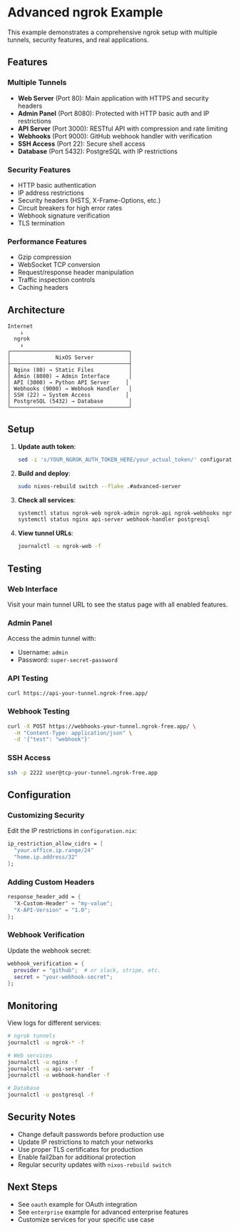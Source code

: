 # Advanced ngrok Example

This example demonstrates a comprehensive ngrok setup with multiple tunnels, security features, and real applications.

## Features

### Multiple Tunnels
- **Web Server** (Port 80): Main application with HTTPS and security headers
- **Admin Panel** (Port 8080): Protected with HTTP basic auth and IP restrictions  
- **API Server** (Port 3000): RESTful API with compression and rate limiting
- **Webhooks** (Port 9000): GitHub webhook handler with verification
- **SSH Access** (Port 22): Secure shell access
- **Database** (Port 5432): PostgreSQL with IP restrictions

### Security Features
- HTTP basic authentication
- IP address restrictions  
- Security headers (HSTS, X-Frame-Options, etc.)
- Circuit breakers for high error rates
- Webhook signature verification
- TLS termination

### Performance Features
- Gzip compression
- WebSocket TCP conversion
- Request/response header manipulation
- Traffic inspection controls
- Caching headers

## Architecture

```
Internet
    ↓
  ngrok
    ↓
┌─────────────────────────────────────┐
│              NixOS Server           │
├─────────────────────────────────────┤
│ Nginx (80) → Static Files           │
│ Admin (8080) → Admin Interface      │
│ API (3000) → Python API Server     │  
│ Webhooks (9000) → Webhook Handler   │
│ SSH (22) → System Access           │
│ PostgreSQL (5432) → Database        │
└─────────────────────────────────────┘
```

## Setup

1. **Update auth token**:
   ```bash
   sed -i 's/YOUR_NGROK_AUTH_TOKEN_HERE/your_actual_token/' configuration.nix
   ```

2. **Build and deploy**:
   ```bash
   sudo nixos-rebuild switch --flake .#advanced-server
   ```

3. **Check all services**:
   ```bash
   systemctl status ngrok-web ngrok-admin ngrok-api ngrok-webhooks ngrok-ssh
   systemctl status nginx api-server webhook-handler postgresql
   ```

4. **View tunnel URLs**:
   ```bash
   journalctl -u ngrok-web -f
   ```

## Testing

### Web Interface
Visit your main tunnel URL to see the status page with all enabled features.

### Admin Panel  
Access the admin tunnel with:
- Username: `admin`
- Password: `super-secret-password`

### API Testing
```bash
curl https://api-your-tunnel.ngrok-free.app/
```

### Webhook Testing
```bash
curl -X POST https://webhooks-your-tunnel.ngrok-free.app/ \
  -H "Content-Type: application/json" \
  -d '{"test": "webhook"}'
```

### SSH Access
```bash
ssh -p 2222 user@tcp-your-tunnel.ngrok-free.app
```

## Configuration

### Customizing Security
Edit the IP restrictions in `configuration.nix`:
```nix
ip_restriction_allow_cidrs = [
  "your.office.ip.range/24"
  "home.ip.address/32"
];
```

### Adding Custom Headers
```nix
response_header_add = {
  "X-Custom-Header" = "my-value";
  "X-API-Version" = "1.0";
};
```

### Webhook Verification
Update the webhook secret:
```nix
webhook_verification = {
  provider = "github";  # or slack, stripe, etc.
  secret = "your-webhook-secret";
};
```

## Monitoring

View logs for different services:
```bash
# ngrok tunnels
journalctl -u ngrok-* -f

# Web services  
journalctl -u nginx -f
journalctl -u api-server -f
journalctl -u webhook-handler -f

# Database
journalctl -u postgresql -f
```

## Security Notes

- Change default passwords before production use
- Update IP restrictions to match your networks
- Use proper TLS certificates for production
- Enable fail2ban for additional protection
- Regular security updates with `nixos-rebuild switch`

## Next Steps

- See `oauth` example for OAuth integration
- See `enterprise` example for advanced enterprise features
- Customize services for your specific use case